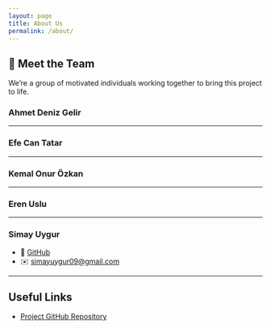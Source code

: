 ```yaml
---
layout: page
title: About Us
permalink: /about/
---
```


## 👥 Meet the Team

We’re a group of motivated individuals working together to bring this project to life.

### Ahmet Deniz Gelir   

<!-- <img src="/assets/images/sukru.jpg" alt="Şükrü Eren" width="150" style="border-radius: 50%; margin-top: 10px;"> -->

---
### Efe Can Tatar   
<!-- <img src="/assets/images/sukru.jpg" alt="Şükrü Eren" width="150" style="border-radius: 50%; margin-top: 10px;"> -->

---
### Kemal Onur Özkan   


<!-- <img src="/assets/images/sukru.jpg" alt="Şükrü Eren" width="150" style="border-radius: 50%; margin-top: 10px;"> -->

---

### Eren Uslu   


<!-- <img src="/assets/images/sukru.jpg" alt="Şükrü Eren" width="150" style="border-radius: 50%; margin-top: 10px;"> -->

---

### Simay Uygur   
- 🐙 [GitHub](https://github.com/simayuygur)  
- ✉️ simayuygur09@gmail.com
<!-- <img src="/assets/images/simay.jpg" alt="Simay Uygur" width="150" style="border-radius: 50%; margin-top: 10px;"> -->

---

## Useful Links

- [Project GitHub Repository](https://github.com/simay-uygur/Immersive-Inquiry-Based-Learning-Platform)
